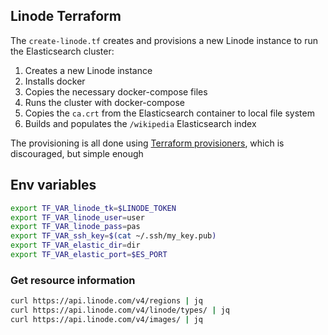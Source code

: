 ## Linode Terraform

The `create-linode.tf` creates and provisions a new Linode instance to run the Elasticsearch cluster:

1. Creates a new Linode instance
2. Installs docker
3. Copies the necessary docker-compose files
4. Runs the cluster with docker-compose
5. Copies the `ca.crt` from the Elasticsearch container to local file system
6. Builds and populates the `/wikipedia` Elasticsearch index

The provisioning is all done using [Terraform provisioners](https://developer.hashicorp.com/terraform/language/resources/provisioners/syntax), which is discouraged, but simple enough

## Env variables

```bash
export TF_VAR_linode_tk=$LINODE_TOKEN
export TF_VAR_linode_user=user
export TF_VAR_linode_pass=pas
export TF_VAR_ssh_key=$(cat ~/.ssh/my_key.pub)
export TF_VAR_elastic_dir=dir
export TF_VAR_elastic_port=$ES_PORT
```

### Get resource information

```bash
curl https://api.linode.com/v4/regions | jq
curl https://api.linode.com/v4/linode/types/ | jq
curl https://api.linode.com/v4/images/ | jq
```

